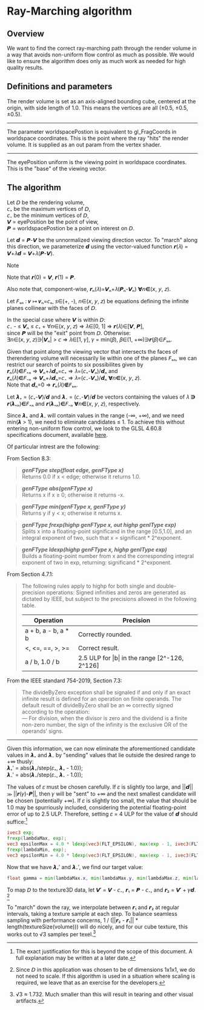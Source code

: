 ﻿# Ray-Marching algorithm

## Overview

We want to find the correct ray-marching path through the render
volume in a way that avoids non-uniform flow control as much as possible.
We would like to ensure the algorithm does only as much work as needed for
high quality results.

## Definitions and parameters

The render volume is set as an axis-aligned bounding cube, centered at
the origin, with side length of 1.0. This means the vertices are all
(±0.5, ±0.5, ±0.5).

----------------------------------------------------------------------------

The parameter worldspacePostion is equivalent to gl_FragCoords in
worldspace coordinates. This is the point where the ray "hits" the
render volume. It is supplied as an out param from the vertex shader.

----------------------------------------------------------------------------

The eyePosition uniform is the viewing point in worldspace coordinates.
This is the "base" of the viewing vector.

## The algorithm

Let 𝘋 be the rendering volume,  
𝘤₊ be the maximum vertices of 𝘋,  
𝘤₋ be the minimum vertices of 𝘋,  
𝙑 = eyePosition be the point of view,  
𝙋 = worldspacePostion be a point on interest on 𝘋.

Let 𝙙 = 𝙋-𝙑 be the unnormalized viewing direction vector. To "march"
along this direction, we parameterize 𝙙 using the vector-valued
function 𝙧(𝜆) = 𝙑+𝜆𝙙 = 𝙑+𝜆(𝙋-𝙑). 
> [!NOTE]  
> Note that 𝙧(0) = 𝙑, 𝙧(1) = 𝙋.
>
>Also note that, component-wise, 𝙧ₙ(𝜆)=𝙑ₙ+𝜆(𝙋ₙ-𝙑ₙ) ∀𝘯∈(𝘹, 𝘺, 𝘻).

Let 𝘍ₛₙ : 𝒗 ↦ 𝒗ₙ=𝘤ₛ, 𝘴∈(+, -), 𝘯∈(𝘹, 𝘺, 𝘻) be equations defining the
infinite planes collinear with the faces of 𝘋.

In the special case where 𝙑 is within 𝘋:  
𝘤₋ - ≤ 𝙑ₙ ≤ 𝘤₊ + ∀𝘯∈(𝘹, 𝘺, 𝘻) ⇒ 𝜆∈[0, 1] ⇒ 𝙧(𝜆)∈[𝙑, 𝙋],  
since 𝙋 will be the "exit" point from 𝘋.
Otherwise:  
∃𝘯∈(𝘹, 𝘺, 𝘻)∋|𝙑ₙ| > 𝘤 ⇒ 𝜆∈[1, 𝛾], 𝛾 = min(𝛽), 𝛽∈(1, +∞)∋𝙧(𝛽)∈𝘍ₛₙ.

Given that point along the viewing vector that intersects the faces
of therendering volume will necessarily lie within one of the planes
𝘍ₛₙ, we can restrict our search of points to six possibilites given by  
𝙧ₙ(𝜆)∈𝘍₊ₙ ⇒ 𝙑ₙ+𝜆𝙙ₙ=𝘤₊ ⇒ 𝜆=(𝘤₊-𝙑ₙ)/𝙙ₙ and  
𝙧ₙ(𝜆)∈𝘍₋ₙ ⇒ 𝙑ₙ+𝜆𝙙ₙ=𝘤₋ ⇒ 𝜆=(𝘤₋-𝙑ₙ)/𝙙ₙ ∀𝘯∈(𝘹, 𝘺, 𝘻).  
Note that 𝙙ₙ=0 ⇒ 𝙧ₙ(𝜆)∉𝘍ₛₙ.

Let 𝞴₊ = (𝘤₊-𝙑)/𝙙 and 𝞴₋ = (𝘤₋-𝙑)/𝙙 be vectors containing the values
of 𝜆 ∋ 𝙧(𝞴₊ₙ)∈𝘍₊ₙ and 𝙧(𝞴₊ₙ)∈𝘍₋ₙ ∀𝘯∈(𝘹, 𝘺, 𝘻), respectively.

Since 𝞴₊ and 𝞴₋ will contain values in the range (-∞, +∞), and we
need min(𝞴 > 1), we need to eliminate candidates ≤ 1. To achieve this
without entering non-uniform flow control, we look to the GLSL 4.60.8
specifications document, available
[here](https://registry.khronos.org/OpenGL/specs/gl/GLSLangSpec.4.60.pdf).

Of particular intrest are the following:

From Section 8.3:  
> ***genFType step(float edge, genFType x)***  
Returns 0.0 if x < edge; otherwise it returns 1.0.

> ***genFType abs(genFType x)***  
Returns x if x ≥ 0; otherwise it returns -x.

> ***genFType min(genFType x, genFType y)***  
Returns y if y < x; otherwise it returns x.


> ***genFType frexp(highp genFType x, out highp genIType exp)***  
Splits x into a floating-point significand in the
range [0.5,1.0], and an integral exponent of two,
such that x = significant * 2^exponent.

> ***genFType ldexp(highp genFType x, highp genIType exp)***  
Builds a floating-point number from x and the
corresponding integral exponent of two in exp, returning:
significand * 2^exponent.

From Section 4.7.1:  
> The following rules apply to highp for both single and double-
precision operations: Signed infinities and zeros are generated as
dictated by IEEE, but subject to the precisions allowed in the 
following table.
>
>| Operation             | Precision                                       |
>|-----------------------|-------------------------------------------------|
>| a + b, a - b, a * b   |  Correctly rounded.                             |
>| <, <=, ==, >, >=      |  Correct result.                                |
>| a / b, 1.0 / b        |  2.5 ULP for \|b\| in the range [2^-126, 2^126] |

From the IEEE standard 754-2019, Section 7.3:  
> The divideByZero exception shall be signaled if and only if an
exact infinite result is defined for an operation on finite operands.
The default result of divideByZero shall be an ∞ correctly signed
according to the operation:  
― For division, when the divisor is zero and the dividend is a finite
non-zero number, the sign of the infinity is the exclusive OR of the
operands’ signs.

----------------------------------------------------------------------------

Given this information, we can now eliminate the aforementioned
candidate values in 𝞴₊ and 𝞴₋ by "sending" values that lie outside the
desired range to +∞ thusly:  
𝞴₊′ = abs(𝞴₊/step(𝜀₊, 𝞴₊ - 1.0));  
𝞴₋′ = abs(𝞴₋/step(𝜀₋, 𝞴₋ - 1.0));

The values of 𝜀 must be chosen carefully. If 𝜀 is slightly too large,
and ||𝙙|| ≫ ||𝙧(𝛾)-𝙋||, then 𝛾 will be "sent" to +∞ and the next
smallest candidate will be chosen (potentially +∞). If 𝜀 is slightly
too small, the value that should be 1.0 may be spurriously included,
considering the potential floating-point error of up to 2.5 ULP.
Therefore, setting 𝜀 = 4 ULP for the value of 𝙙 should suffice:[^1]

```GLSL
ivec3 exp;
frexp(lambdaMax, exp);
vec3 epsilonMax = 4.0 * ldexp(vec3(FLT_EPSILON), max(exp - 1, ivec3(FLT_MIN_EXP)));
frexp(lambdaMin, exp);
vec3 epsilonMin = 4.0 * ldexp(vec3(FLT_EPSILON), max(exp - 1, ivec3(FLT_MIN_EXP)));
```

Now that we have 𝞴₊′ and 𝞴₋′, we find our target value:
```GLSL
float gamma = min(lambdaMax.x, min(lambdaMax.y, min(lambdaMax.z, min(lambdaMin.x, min(lambdaMin.y, lambdaMin.z)))));
```
To map 𝘋 to the texture3D data, let 𝙑′ = 𝙑 - 𝘤₋, 𝙧₁ = 𝙋 - 𝘤₋,
and 𝙧₂ = 𝙑′ + 𝛾𝙙. [^2]

To "march" down the ray, we interpolate between 𝙧₁ and 𝙧₂ at regular
intervals, taking a texture sample at each step. To balance seamless
sampling with performance concerns,
1 / (||𝙧₂ - 𝙧₁|| * length(textureSize(volume))) will do nicely, and
for our cube texture, this works out to √3 samples per texel.[^3]

[^1]: The exact justification for this is beyond the scope of this document.
A full explanation may be written at a later date.

[^2]: Since 𝘋 in this application was chosen to be of dimensions 1x1x1,
we do not need to scale. If this algorithm is used in a situation
where scaling is required, we leave that as an exercise for the
developers.

[^3]: √3 ≈ 1.732. Much smaller than this will result in tearing and
other visual artifacts.